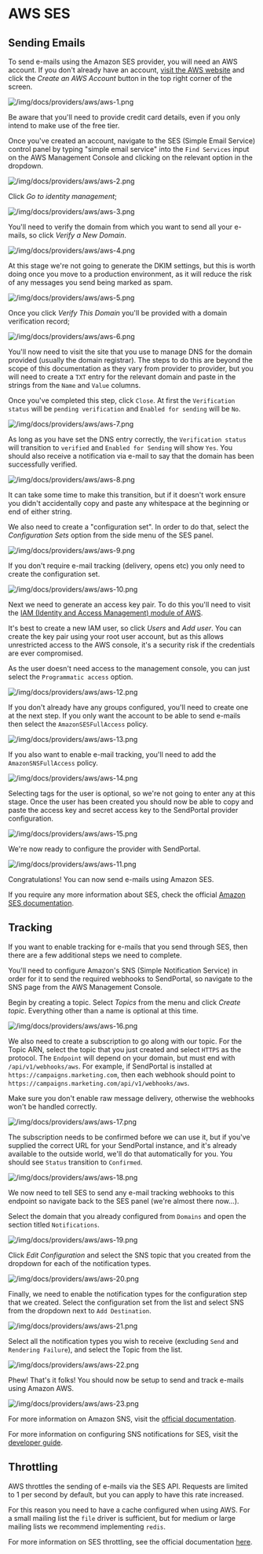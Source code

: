 # AWS SES

## Sending Emails

To send e-mails using the Amazon SES provider, you will need an AWS account. If you don't already have an account, [visit the AWS website](https://aws.amazon.com/) and click the _Create an AWS Account_ button in the top right corner of the screen.

![/img/docs/providers/aws/aws-1.png](/img/docs/providers/aws/aws-1.png)

Be aware that you'll need to provide credit card details, even if you only intend to make use of the free tier.

Once you've created an account, navigate to the SES (Simple Email Service) control panel by typing "simple email service" into the `Find Services` input on the AWS Management Console and clicking on the relevant option in the dropdown.

![/img/docs/providers/aws/aws-2.png](/img/docs/providers/aws/aws-2.png)

Click _Go to identity management_;

![/img/docs/providers/aws/aws-3.png](/img/docs/providers/aws/aws-3.png)

You'll need to verify the domain from which you want to send all your e-mails, so click _Verify a New Domain_.

![/img/docs/providers/aws/aws-4.png](/img/docs/providers/aws/aws-4.png)

At this stage we're not going to generate the DKIM settings, but this is worth doing once you move to a production environment, as it will reduce the risk of any messages you send being marked as spam.

![/img/docs/providers/aws/aws-5.png](/img/docs/providers/aws/aws-5.png)

Once you click _Verify This Domain_ you'll be provided with a domain verification record;

![/img/docs/providers/aws/aws-6.png](/img/docs/providers/aws/aws-6.png)

You'll now need to visit the site that you use to manage DNS for the domain provided (usually the domain registrar). The steps to do this are beyond the scope of this documentation as they vary from provider to provider, but you will need to create a `TXT` entry for the relevant domain and paste in the strings from the `Name` and `Value` columns.

Once you've completed this step, click `Close`. At first the `Verification status` will be `pending verification` and `Enabled for sending` will be `No`.

![/img/docs/providers/aws/aws-7.png](/img/docs/providers/aws/aws-7.png)

As long as you have set the DNS entry correctly, the `Verification status` will transition to `verified` and `Enabled for Sending` will show `Yes`. You should also receive a notification via e-mail to say that the domain has been successfully verified.

![/img/docs/providers/aws/aws-8.png](/img/docs/providers/aws/aws-8.png)

It can take some time to make this transition, but if it doesn't work ensure you didn't accidentally copy and paste any whitespace at the beginning or end of either string.

We also need to create a "configuration set". In order to do that, select the _Configuration Sets_ option from the side menu of the SES panel.

![/img/docs/providers/aws/aws-9.png](/img/docs/providers/aws/aws-9.png)

If you don't require e-mail tracking (delivery, opens etc) you only need to create the configuration set.

![/img/docs/providers/aws/aws-10.png](/img/docs/providers/aws/aws-10.png)

Next we need to generate an access key pair. To do this you'll need to visit the [IAM (Identity and Access Management) module of AWS](https://console.aws.amazon.com/iam/home?#/home).

It's best to create a new IAM user, so click _Users_ and _Add user_. You can create the key pair using your root user account, but as this allows unrestricted access to the AWS console, it's a security risk if the credentials are ever compromised.

As the user doesn't need access to the management console, you can just select the `Programmatic access` option.

![/img/docs/providers/aws/aws-12.png](/img/docs/providers/aws/aws-12.png)

If you don't already have any groups configured, you'll need to create one at the next step. If you only want the account to be able to send e-mails then select the `AmazonSESFullAccess` policy.

![/img/docs/providers/aws/aws-13.png](/img/docs/providers/aws/aws-13.png)

If you also want to enable e-mail tracking, you'll need to add the `AmazonSNSFullAccess` policy.

![/img/docs/providers/aws/aws-14.png](/img/docs/providers/aws/aws-14.png)

Selecting tags for the user is optional, so we're not going to enter any at this stage. Once the user has been created you should now be able to copy and paste the access key and secret access key to the SendPortal provider configuration.

![/img/docs/providers/aws/aws-15.png](/img/docs/providers/aws/aws-15.png)

We're now ready to configure the provider with SendPortal.

![/img/docs/providers/aws/aws-11.png](/img/docs/providers/aws/aws-11.png)

Congratulations! You can now send e-mails using Amazon SES.

If you require any more information about SES, check the official [Amazon SES documentation](https://docs.aws.amazon.com/ses/index.html).

## Tracking

If you want to enable tracking for e-mails that you send through SES, then there are a few additional steps we need to complete.

You'll need to configure Amazon's SNS (Simple Notification Service) in order for it to send the required webhooks to SendPortal, so navigate to the SNS page from the AWS Management Console.

Begin by creating a topic. Select _Topics_ from the menu and click _Create topic_. Everything other than a name is optional at this time.

![/img/docs/providers/aws/aws-16.png](/img/docs/providers/aws/aws-16.png)

We also need to create a subscription to go along with our topic. For the Topic ARN, select the topic that you just created and select `HTTPS` as the protocol. The `Endpoint` will depend on your domain, but must end with `/api/v1/webhooks/aws`. For example, if SendPortal is installed at `https://campaigns.marketing.com`, then each webhook should point to `https://campaigns.marketing.com/api/v1/webhooks/aws`.

Make sure you don't enable raw message delivery, otherwise the webhooks won't be handled correctly.

![/img/docs/providers/aws/aws-17.png](/img/docs/providers/aws/aws-17.png)

The subscription needs to be confirmed before we can use it, but if you've supplied the correct URL for your SendPortal instance, and it's already available to the outside world, we'll do that automatically for you. You should see `Status` transition to `Confirmed`.

![/img/docs/providers/aws/aws-18.png](/img/docs/providers/aws/aws-18.png)

We now need to tell SES to send any e-mail tracking webhooks to this endpoint so navigate back to the SES panel (we're almost there now...).

Select the domain that you already configured from `Domains` and open the section titled `Notifications`.

![/img/docs/providers/aws/aws-19.png](/img/docs/providers/aws/aws-19.png)

Click _Edit Configuration_ and select the SNS topic that you created from the dropdown for each of the notification types.

![/img/docs/providers/aws/aws-20.png](/img/docs/providers/aws/aws-20.png)

Finally, we need to enable the notification types for the configuration step that we created. Select the configuration set from the list and select SNS from the dropdown next to `Add Destination`.

![/img/docs/providers/aws/aws-21.png](/img/docs/providers/aws/aws-21.png)

Select all the notification types you wish to receive (excluding `Send` and `Rendering Failure`), and select the Topic from the list.

![/img/docs/providers/aws/aws-22.png](/img/docs/providers/aws/aws-22.png)

Phew! That's it folks! You should now be setup to send and track e-mails using Amazon AWS.

![/img/docs/providers/aws/aws-23.png](/img/docs/providers/aws/aws-23.png)

For more information on Amazon SNS, visit the [official documentation](https://docs.aws.amazon.com/sns/latest/dg/sns-getting-started.html).

For more information on configuring SNS notifications for SES, visit the [developer guide](https://docs.aws.amazon.com/ses/latest/DeveloperGuide/configure-sns-notifications.html).

## Throttling

AWS throttles the sending of e-mails via the SES API. Requests are limited to 1 per second by default, but you can apply to have this rate increased.

For this reason you need to have a cache configured when using AWS. For a small mailing list the `file` driver is sufficient, but for medium or large mailing lists we recommend implementing `redis`.

For more information on SES throttling, see the official documentation [here](https://docs.aws.amazon.com/ses/latest/DeveloperGuide/manage-sending-quotas.html?icmpid=docs_ses_console).
